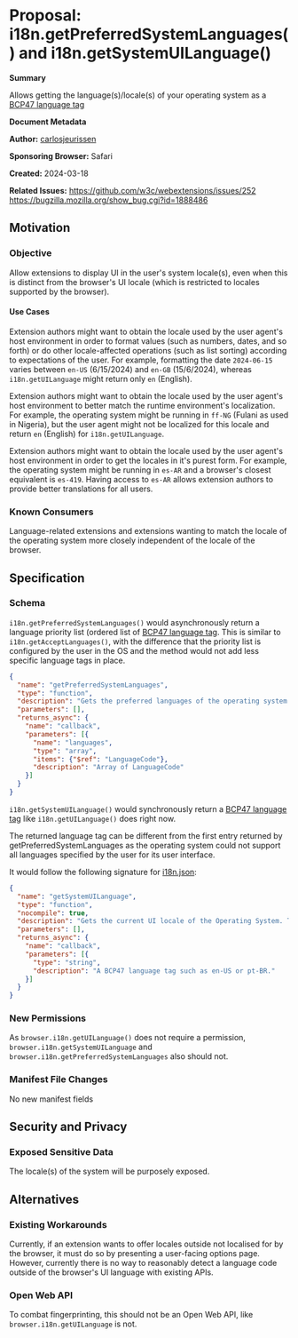 # Proposal: i18n.getPreferredSystemLanguages() and i18n.getSystemUILanguage()

**Summary**

Allows getting the language(s)/locale(s) of your operating system as a [BCP47 language tag](https://www.rfc-editor.org/bcp/bcp47.html)

**Document Metadata**

**Author:** [carlosjeurissen](https://github.com/carlosjeurissen)

**Sponsoring Browser:** Safari

**Created:** 2024-03-18

**Related Issues:**
https://github.com/w3c/webextensions/issues/252
https://bugzilla.mozilla.org/show_bug.cgi?id=1888486

## Motivation

### Objective

Allow extensions to display UI in the user's system locale(s), even when this is distinct from the browser's UI locale (which is restricted to locales supported by the browser).

#### Use Cases

Extension authors might want to obtain the locale used by the user agent's host environment in order to format values (such as numbers, dates, and so forth) or do other locale-affected operations (such as list sorting) according to expectations of the user. For example, formatting the date `2024-06-15` varies between `en-US` (6/15/2024) and `en-GB` (15/6/2024), whereas `i18n.getUILanguage` might return only `en` (English).

Extension authors might want to obtain the locale used by the user agent's host environment to better match the runtime environment's localization. For example, the operating system might be running in `ff-NG` (Fulani as used in Nigeria), but the user agent might not be localized for this locale and return `en` (English) for `i18n.getUILanguage`.

Extension authors might want to obtain the locale used by the user agent's host environment in order to get the locales in it's purest form. For example, the operating system might be running in `es-AR` and a browser's closest equivalent is `es-419`. Having access to `es-AR` allows extension authors to provide better translations for all users.

### Known Consumers

Language-related extensions and extensions wanting to match the locale of the operating system more closely independent of the locale of the browser.

## Specification

### Schema

`i18n.getPreferredSystemLanguages()` would asynchronously return a language priority list (ordered list of [BCP47 language tag](https://www.rfc-editor.org/bcp/bcp47.html). This is similar to `i18n.getAcceptLanguages()`, with the difference that the priority list is configured by the user in the OS and the method would not add less specific language tags in place.

```json
{
  "name": "getPreferredSystemLanguages",
  "type": "function",
  "description": "Gets the preferred languages of the operating system. This is different from the languages set in the browser; to get those, use $(ref:i18n.getAcceptLanguages).",
  "parameters": [],
  "returns_async": {
    "name": "callback",
    "parameters": [{
      "name": "languages",
      "type": "array",
      "items": {"$ref": "LanguageCode"},
      "description": "Array of LanguageCode"
    }]
  }
}

```

`i18n.getSystemUILanguage()` would synchronously return a [BCP47 language tag](https://www.rfc-editor.org/bcp/bcp47.html) like `i18n.getUILanguage()` does right now.

The returned language tag can be different from the first entry returned by getPreferredSystemLanguages as the operating system could not support all languages specified by the user for its user interface.

It would follow the following signature for [i18n.json](https://chromium.googlesource.com/chromium/src/+/4299ce68496b32ba309e2f012e0db5b4b8cd478a/extensions/common/api/i18n.json):

```json
{
  "name": "getSystemUILanguage",
  "type": "function",
  "nocompile": true,
  "description": "Gets the current UI locale of the Operating System. This is different from $(ref:i18n.getUILanguage) which returns the UI locale of the web browser.",
  "parameters": [],
  "returns_async": {
    "name": "callback",
    "parameters": [{
      "type": "string",
      "description": "A BCP47 language tag such as en-US or pt-BR."
    }]
  }
}
```

### New Permissions

As `browser.i18n.getUILanguage()` does not require a permission, `browser.i18n.getSystemUILanguage` and `browser.i18n.getPreferredSystemLanguages` also should not.

### Manifest File Changes

No new manifest fields

## Security and Privacy

### Exposed Sensitive Data

The locale(s) of the system will be purposely exposed.

## Alternatives

### Existing Workarounds

Currently, if an extension wants to offer locales outside not localised for by the browser, it must do so by presenting a user-facing options page. However, currently there is no way to reasonably detect a language code outside of the browser's UI language with existing APIs.

### Open Web API

To combat fingerprinting, this should not be an Open Web API, like `browser.i18n.getUILanguage` is not.

